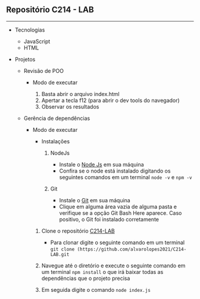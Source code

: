 ## Repositório C214 - LAB

***

* Tecnologias
	- JavaScript
	- HTML

* Projetos
	- Revisão de POO
	
		- Modo de executar
		
			1. Basta abrir o arquivo index.html
			2. Apertar a tecla f12 (para abrir o dev tools do navegador)
			3. Observar os resultados
		
	- Gerência de dependências
	
		- Modo de executar
		
			- Instalações
				1. NodeJs
			
					+ Instale o [Node Js](https://nodejs.org/en/) em sua máquina
					+ Confira se o node está instalado digitando os seguintes comandos em um terminal 
				`node -v` e `npm -v`
				
				2. Git
									
					* Instale o [Git](https://git-scm.com/) em sua máquina
					* Clique em alguma área vazia de alguma pasta e verifique se a opção Git Bash Here aparece. Caso positivo, o Git foi instalado corretamente
				
			1. Clone o repositório [C214-LAB](https://github.com/alvarolopes2021/C214-LAB.git) 
				+ Para clonar digite o seguinte comando em um terminal `git clone (https://github.com/alvarolopes2021/C214-LAB.git` 
			
			2. Navegue até o diretório e execute o seguinte comando em um terminal `npm install` o que irá baixar todas as dependências que o projeto precisa
			3. Em seguida digite o comando `node index.js`
				
			
			
			
			